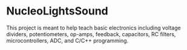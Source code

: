 # NucleoLightsSound

This project is meant to help teach basic electronics including voltage dividers, potentiometers, op-amps, feedback, capacitors, RC filters, microcontrollers, ADC, and C/C++ programming.
